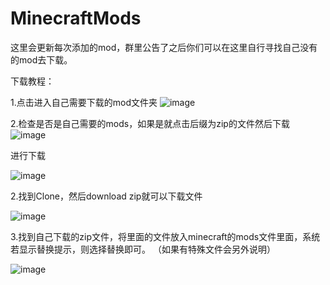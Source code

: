 # MinecraftMods

这里会更新每次添加的mod，群里公告了之后你们可以在这里自行寻找自己没有的mod去下载。

下载教程：

1.点击进入自己需要下载的mod文件夹
![image](https://user-images.githubusercontent.com/59854478/86616018-3c35c800-bf83-11ea-9c12-f9b8c53566d7.png)

2.检查是否是自己需要的mods，如果是就点击后缀为zip的文件然后下载
![image](https://user-images.githubusercontent.com/59854478/86616378-bebe8780-bf83-11ea-8e50-2aab44a4c556.png)

进行下载

![image](https://user-images.githubusercontent.com/59854478/86616555-00e7c900-bf84-11ea-928a-a4e92c3600e3.png)

2.找到Clone，然后download zip就可以下载文件

![image](https://user-images.githubusercontent.com/59854478/86614184-9da86780-bf80-11ea-9863-f49c829e2101.png)


3.找到自己下载的zip文件，将里面的文件放入minecraft的mods文件里面，系统若显示替换提示，则选择替换即可。 （如果有特殊文件会另外说明）



![image](https://user-images.githubusercontent.com/59854478/86614275-bdd82680-bf80-11ea-84b9-6af851ab1564.png)

